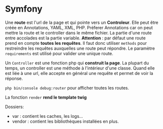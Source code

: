 Symfony
=======

Une **route** est l'url de la page et qui pointe vers un **Controleur**. Elle peut être créée en Annotations, YAML, XML, PHP. Préferer Annotations car on peut mettre la route et le controller dans le même fichier. La partie d'une route entre accolades est la partie variable. 
**Attention** : par défaut une route prend en compte **toutes les requêtes**. Il faut donc utiliser `methods` pour restreindre les requêtes auxquelles une route peut répondre. Le paramètre `requirements` est utilisé pour valider une unique route.

Un `Controller` est une fonction php  qui **construit la page**. La plupart du temps, un controller est une méthode à l'intérieur d'une classe. Quand elle est liée à une url, elle accepte en général une requête et permet de voir la réponse.

`php bin/console debug:router` pour afficher toutes les routes.

La fonction `render` **rend le template twig**

Dossiers:

- var : contient les caches, les logs...
- vendor : contient les bibliothèques installées en plus.

